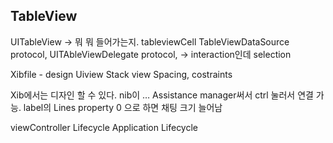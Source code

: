 ## TableView
UITableView -> 뭐 뭐 들어가는지. tableviewCell
TableViewDataSource protocol,
UITAbleViewDelegate protocol, -> interaction인데 selection 

Xibfile - design
Uiview
Stack view
Spacing, costraints

Xib에서는 디자인 할 수 있다. nib이 …
Assistance manager써서 ctrl 눌러서 연결 가능. 
label의 Lines property 0 으로 하면 채팅 크기 늘어남

viewController Lifecycle
Application Lifecycle

 
